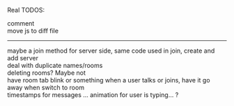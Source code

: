 Real TODOS:  
    
comment  
move js to diff file  

--------  
  
maybe a join method for server side, same code used in join, create and add server    
deal with duplicate names/rooms  
deleting rooms? Maybe not  
have room tab blink or something when a user talks or joins, have it go away when switch to room  
timestamps for messages
... animation for user is typing... ?
